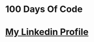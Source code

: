 # 100 Days Of Code

# <a href="https://www.linkedin.com/in/devansh-bamrara/" target="_blank">My Linkedin Profile</a>
